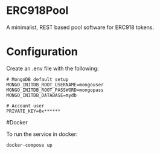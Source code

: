 # ERC918Pool
A minimalist, REST based pool software for ERC918 tokens.

# Configuration

Create an .env file with the following:
```
# MongoDB default setup
MONGO_INITDB_ROOT_USERNAME=mongouser
MONGO_INITDB_ROOT_PASSWORD=mongopass
MONGO_INITDB_DATABASE=mydb

# Account user
PRIVATE_KEY=0x******
```

#Docker

To run the service in docker:
```
docker-compose up
```

